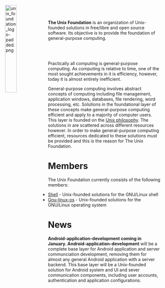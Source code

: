 
<img src='https://raw.githubusercontent.com/unixfoundation/home/images/unix_foundation_logo-padded.png' width='27%' align='left' alt='unix_foundation_logo-padded.png'>
<br><br>

**The Unix Foundation** is an organization of Unix-founded solutions in free/libre and open source software. Its objective is to provide the foundation of general-purpose computing.
<br><br><br><br>

Practically all computing is general-purpose computing. As computing is relative to time, one of the most sought achievements in it is efficiency, however, today it is almost entirely inefficient.

General-purpose computing involves abstract concepts of computing including file management, application windows, databases, file rendering, word processing, etc. Solutions in the foundational layer of these concepts make general-purpose computing efficient and apply to a majority of computer users. This layer is founded on the [Unix philosophy](http://www.linfo.org/unix_philosophy.html). The solutions in are scattered across different resources however. In order to make general-purpose computing efficient, resources dedicated to these solutions must be provided and this is the reason for The Unix Foundation.

# Members

The Unix Foundation currently consists of the following members:

* [Shell](https://github.com/unixfoundation/shell) -  Unix-founded solutions for the GNU/Linux shell
* [Gnu-linux-os](https://github.com/unixfoundation/gnu-linux-os) - Unix-founded solutions for the GNU/Linux operating system

# News

**Android-application-development coming in January. Android-application-development** will be a complete base layer for Android application and server communciation development, removing them for almost any general Android application with a server backend. This base layer will be a Unix-founded solution for Android system and UI and sever communication components, including user accounts, authentication and application configurations.


